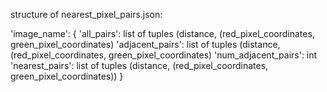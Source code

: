 structure of nearest_pixel_pairs.json: 

'image_name': {
    'all_pairs': list of tuples (distance, (red_pixel_coordinates, green_pixel_coordinates)
    'adjacent_pairs': list of tuples (distance, (red_pixel_coordinates, green_pixel_coordinates)
    'num_adjacent_pairs': int
    'nearest_pairs': list of tuples (distance, (red_pixel_coordinates, green_pixel_coordinates)) 
}